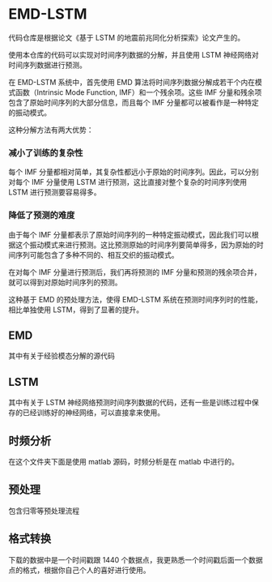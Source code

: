 # EMD-LSTM

代码仓库是根据论文《基于 LSTM 的地震前兆同化分析探索》论文产生的。

使用本仓库的代码可以实现对时间序列数据的分解，并且使用 LSTM 神经网络对时间序列数据进行预测。

在 EMD-LSTM 系统中，首先使用 EMD 算法将时间序列数据分解成若干个内在模式函数（Intrinsic Mode Function, IMF）和一个残余项。这些 IMF 分量和残余项包含了原始时间序列的大部分信息，而且每个 IMF 分量都可以被看作是一种特定的振动模式。

这种分解方法有两大优势：

### 减小了训练的复杂性

每个 IMF 分量都相对简单，其复杂性都远小于原始的时间序列。因此，可以分别对每个 IMF 分量使用 LSTM 进行预测，这比直接对整个复杂的时间序列使用 LSTM 进行预测要容易得多。

### 降低了预测的难度

由于每个 IMF 分量都表示了原始时间序列的一种特定振动模式，因此我们可以根据这个振动模式来进行预测。这比预测原始的时间序列要简单得多，因为原始的时间序列可能包含了多种不同的、相互交织的振动模式。

在对每个 IMF 分量进行预测后，我们再将预测的 IMF 分量和预测的残余项合并，就可以得到对原始时间序列的预测。

这种基于 EMD 的预处理方法，使得 EMD-LSTM 系统在预测时间序列时的性能，相比单独使用 LSTM，得到了显著的提升。

## EMD

其中有关于经验模态分解的源代码

## LSTM

其中有关于 LSTM 神经网络预测时间序列数据的代码，还有一些是训练过程中保存的已经训练好的神经网络，可以直接拿来使用。

## 时频分析

在这个文件夹下面是使用 matlab 源码，时频分析是在 matlab 中进行的。

## 预处理

包含归零等预处理流程

## 格式转换

下载的数据中是一个时间戳跟 1440 个数据点，我更熟悉一个时间戳后面一个数据点的格式，根据你自己个人的喜好进行使用。
